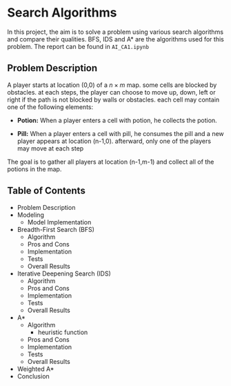 # Search Algorithms

In this project, the aim is to solve a problem using various search algorithms and compare their qualities. BFS, IDS and A* are the algorithms used for this problem. The report can be found in ```AI_CA1.ipynb```

## Problem Description

A player starts at location (0,0) of a $n\times m$ map. some cells are blocked by obstacles. at each steps, the player can choose to move up, down, left or right if the path is not blocked by walls or obstacles. each cell may contain one of the following elements:

  - <b>Potion:</b> When a player enters a cell with potion, he collects the potion.
    
    
  - <b>Pill:</b> When a player enters a cell with pill, he consumes the pill and a new player appears at location (n-1,0). afterward, only one of the players may move at each step 
    
The goal is to gather all players at location (n-1,m-1) and collect all of the potions in the map.

## Table of Contents

- Problem Description
- Modeling
    - Model Implementation
- Breadth-First Search (BFS)
    - Algorithm
    - Pros and Cons
    - Implementation
    - Tests
    - Overall Results
- Iterative Deepening Search (IDS)
    - Algorithm
    - Pros and Cons
    - Implementation
    - Tests
    - Overall Results
- A*
    - Algorithm
        - heuristic function
    - Pros and Cons
    - Implementation
    - Tests
    - Overall Results
- Weighted A*
- Conclusion
